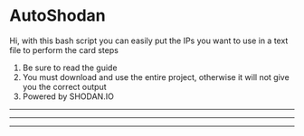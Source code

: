 # AutoShodan
Hi, with this bash script you can easily put the IPs you want to use in a text file to perform the card steps
1. Be sure to read the guide
2. You must download and use the entire project, otherwise it will not give you the correct output
3. Powered by SHODAN.IO




---------------------------------------------------------------------------------------------------------------
***************************************************************************************************************
---------------------------------------------------------------------------------------------------------------
